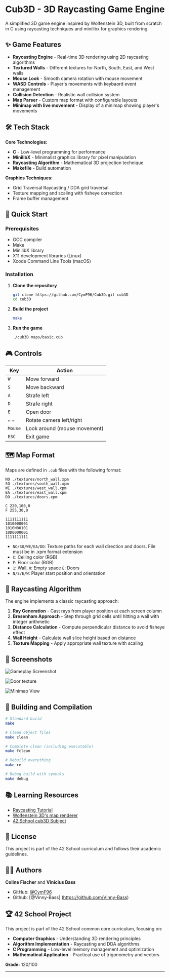 # Cub3D - 3D Raycasting Game Engine

A simplified 3D game engine inspired by Wolfenstein 3D, built from scratch in C using raycasting techniques and minilibx for graphics rendering. 


## ✨ Game Features

- **Raycasting Engine** - Real-time 3D rendering using 2D raycasting algorithms
- **Textured Walls** - Different textures for North, South, East, and West walls
- **Mouse Look** - Smooth camera rotation with mouse movement
- **WASD Controls** - Player's movements with keybaord event management 
- **Collision Detection** - Realistic wall collision system
- **Map Parser** - Custom map format with configurable layouts
- **Minimap with live movement** - Display of a minimap showing player's movements

## 🛠️ Tech Stack

**Core Technologies:**

- **C** - Low-level programming for performance
- **MinilibX** - Minimalist graphics library for pixel manipulation
- **Raycasting Algorithm** - Mathematical 3D projection technique
- **Makefile** - Build automation

**Graphics Techniques:**

- Grid Traversal Raycasting / DDA grid traversal
- Texture mapping and scaling with fisheye correction
- Frame buffer management

## 🚀 Quick Start

### Prerequisites

- GCC compiler
- Make
- MinilibX library
- X11 development libraries (Linux)
- Xcode Command Line Tools (macOS)

### Installation

1. **Clone the repository**
    
    ```bash
    git clone https://github.com/CymF96/Cub3D.git cub3D
    cd cub3D
    
    ```
    
2. **Build the project**
    
    ```bash
    make
    
    ```
    
4. **Run the game**
    
    ```bash
    ./cub3D maps/basic.cub
    
    ```
    

## 🎮 Controls

| Key | Action |
| --- | --- |
| `W` | Move forward |
| `S` | Move backward |
| `A` | Strafe left |
| `D` | Strafe right |
| `E` | Open door |
| `←` `→` | Rotate camera left/right |
| `Mouse` | Look around (mouse movement) |
| `ESC` | Exit game |


## 🗺️ Map Format

Maps are defined in `.cub` files with the following format:

```
NO ./textures/north_wall.xpm
SO ./textures/south_wall.xpm
WE ./textures/west_wall.xpm
EA ./textures/east_wall.xpm
DO ./textures/doors.xpm

C 220,100,0 
F 255,30,0

1111111111
1010000001
1010N00101
10D0000001
1111111111

```

- `NO/SO/WE/EA/DO`: Texture paths for each wall direction and doors. File must be in .xpm format extension
- `C`: Ceiling color (RGB)
- `F`: Floor color (RGB)
- `1`: Wall, `0`: Empty space `E`: Doors
- `N/S/E/W`: Player start position and orientation

## 🧮 Raycasting Algorithm

The engine implements a classic raycasting approach:

1. **Ray Generation** - Cast rays from player position at each screen column
2. **Bresenham Approach** - Step through grid cells until hitting a wall with integer arithmetic
3. **Distance Calculation** - Compute perpendicular distance to avoid fisheye effect
4. **Wall Height** - Calculate wall slice height based on distance
5. **Texture Mapping** - Apply appropriate wall texture with scaling

## 📱 Screenshots

![Gameplay Screenshot](screenshots/gameplay.png)

![Door texture](screenshots/doors.png)

![Minimap View](screenshots/minimap.png)

## 🚀 Building and Compilation

```bash
# Standard build
make

# Clean object files
make clean

# Complete clean (including executable)
make fclean

# Rebuild everything
make re

# Debug build with symbols
make debug

```

## 📚 Learning Resources

- [Raycasting Tutorial](https://lodev.org/cgtutor/raycasting.html)
- [Wolfenstein 3D's map renderer](https://github.com/id-Software/wolf3d)
- [42 School cub3D Subject](https://cdn.intra.42.fr/pdf/pdf/960/en.subject.pdf)

## 📝 License

This project is part of the 42 School curriculum and follows their academic guidelines.

## 👨‍💻 Authors

**Coline Fischer** and **Vinicius Bass**

- GitHub: [@CymF96](https://github.com/CymF96)
- Github: [@Vinny-Bass] (https://github.com/Vinny-Bass)

## 🏆 42 School Project

This project is part of the 42 School common core curriculum, focusing on:

- **Computer Graphics** - Understanding 3D rendering principles
- **Algorithm Implementation** - Raycasting and DDA algorithms
- **C Programming** - Low-level memory management and optimization
- **Mathematical Application** - Practical use of trigonometry and vectors

**Grade:** 120/100

---
